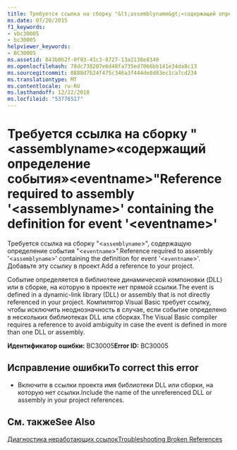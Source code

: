 ```yaml
---
title: Требуется ссылка на сборку "&lt;assemblyname&gt;«содержащий определение события»&lt;eventname&gt;"
ms.date: 07/20/2015
f1_keywords:
- vbc30005
- bc30005
helpviewer_keywords:
- BC30005
ms.assetid: 843b0b2f-0f93-41c3-8727-13a2138e8140
ms.openlocfilehash: 78dc738207e6d48fa735ed7066bb141e34da8c13
ms.sourcegitcommit: 0888d7b24f475c346a3f444de8d83ec1ca7cd234
ms.translationtype: MT
ms.contentlocale: ru-RU
ms.lasthandoff: 12/22/2018
ms.locfileid: "53776517"
---
```

# <a name="reference-required-to-assembly-ltassemblynamegt-containing-the-definition-for-event-lteventnamegt"></a><span data-ttu-id="dbb4f-102">Требуется ссылка на сборку "&lt;assemblyname&gt;«содержащий определение события»&lt;eventname&gt;"</span><span class="sxs-lookup"><span data-stu-id="dbb4f-102">Reference required to assembly '&lt;assemblyname&gt;' containing the definition for event '&lt;eventname&gt;'</span></span>
<span data-ttu-id="dbb4f-103">Требуется ссылка на сборку "<`assemblyname`>", содержащую определение события "<`eventname`>".</span><span class="sxs-lookup"><span data-stu-id="dbb4f-103">Reference required to assembly '<`assemblyname`>' containing the definition for event '<`eventname`>'.</span></span> <span data-ttu-id="dbb4f-104">Добавьте эту ссылку в проект.</span><span class="sxs-lookup"><span data-stu-id="dbb4f-104">Add a reference to your project.</span></span>  
  
 <span data-ttu-id="dbb4f-105">Событие определяется в библиотеке динамической компоновки (DLL) или в сборке, на которую в проекте нет прямой ссылки.</span><span class="sxs-lookup"><span data-stu-id="dbb4f-105">The event is defined in a dynamic-link library (DLL) or assembly that is not directly referenced in your project.</span></span> <span data-ttu-id="dbb4f-106">Компилятор Visual Basic требует ссылку, чтобы исключить неоднозначность в случае, если событие определено в нескольких библиотеках DLL или сборках.</span><span class="sxs-lookup"><span data-stu-id="dbb4f-106">The Visual Basic compiler requires a reference to avoid ambiguity in case the event is defined in more than one DLL or assembly.</span></span>  
  
 <span data-ttu-id="dbb4f-107">**Идентификатор ошибки:** BC30005</span><span class="sxs-lookup"><span data-stu-id="dbb4f-107">**Error ID:** BC30005</span></span>  
  
## <a name="to-correct-this-error"></a><span data-ttu-id="dbb4f-108">Исправление ошибки</span><span class="sxs-lookup"><span data-stu-id="dbb4f-108">To correct this error</span></span>  
  
-   <span data-ttu-id="dbb4f-109">Включите в ссылки проекта имя библиотеки DLL или сборки, на которую нет ссылки.</span><span class="sxs-lookup"><span data-stu-id="dbb4f-109">Include the name of the unreferenced DLL or assembly in your project references.</span></span>  
  
## <a name="see-also"></a><span data-ttu-id="dbb4f-110">См. также</span><span class="sxs-lookup"><span data-stu-id="dbb4f-110">See Also</span></span>  
 [<span data-ttu-id="dbb4f-111">Диагностика неработающих ссылок</span><span class="sxs-lookup"><span data-stu-id="dbb4f-111">Troubleshooting Broken References</span></span>](/visualstudio/ide/troubleshooting-broken-references)
